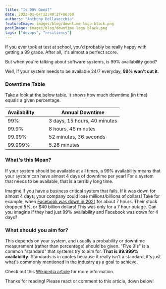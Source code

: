 ```yaml
---
title: "Is 99% Good?"
date: 2022-01-04T12:49:27+06:00
authors: "Anthony Dellavecchia"
featureImage: images/blog/downtime-logo-black.png
postImage: images/blog/downtime-logo-black.png
tags: ["devops", "resiliency"]
---
```


If you ever took at test at school, you'd probably be really happy with getting a 99 grade. After all, it's almost a perfect score.

But when you're talking about software systems, is 99% availability good?

Well, if your system needs to be available 24/7 everyday, **99% won't cut it**.

### Downtime Table

Take a look at the below table. It shows how much downtime (in time) equals a given percentage.

| Availability &nbsp;&nbsp;&nbsp;&nbsp;&nbsp;&nbsp;|    Annual Downtime     |
| ------ | ----------- |
| 99%   | 3 days, 15 hours, 40 minutes |
| 99.9% | 8 hours, 46 minutes |
| 99.99%    | 52 minutes, 36 seconds |
| 99.999%    | 5.26 minutes |

### What's this Mean?

If your system should be available at all times, a 99% availability means that your system can have almost 4 days of downtime per year! For a system that needs to be available, that is a terribly long time.

Imagine if you have a business critical system that fails. If it was down for almost 4 days, your company could lose millions/billions of dollars! Take for example, when [Facebook was down in 2021](https://en.wikipedia.org/wiki/2021_Facebook_outage) for about 7 hours. Their stock dropped 5%, or $40 billion dollars! This was only for a 7 hour outage. Can you imagine if they had just 99% availability and Facebook was down for 4 days?

### What should you aim for?

This depends on your system, and usually a probability or downtime measurement (rather than percentage) should be given. "Five 9's" is a common "standard" that systems try to aim for. **That is 99.999% availability**. Standards is in quotes because it really isn't a standard, it's just what's commonly mentioned in the industry as a goal to achieve.

Check out this [Wikipedia article](https://en.wikipedia.org/wiki/High_availability) for more information. 

Thanks for reading!
Please react or comment to this article, down below!
